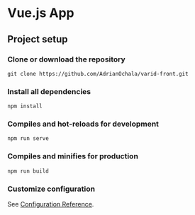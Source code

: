 # Vue.js App

## Project setup

### Clone or download the repository
```
git clone https://github.com/AdrianOchala/varid-front.git
```
### Install all dependencies
```
npm install
```

### Compiles and hot-reloads for development
```
npm run serve
```

### Compiles and minifies for production
```
npm run build
```


### Customize configuration
See [Configuration Reference](https://cli.vuejs.org/config/).

